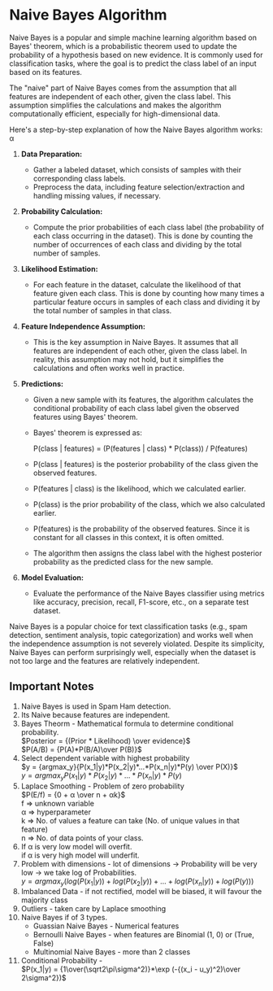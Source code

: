 # Naive Bayes Algorithm
Naive Bayes is a popular and simple machine learning algorithm based on Bayes' theorem, which is a probabilistic theorem used to update the probability of a hypothesis based on new evidence. It is commonly used for classification tasks, where the goal is to predict the class label of an input based on its features.

The "naive" part of Naive Bayes comes from the assumption that all features are independent of each other, given the class label. This assumption simplifies the calculations and makes the algorithm computationally efficient, especially for high-dimensional data.

Here's a step-by-step explanation of how the Naive Bayes algorithm works:
α
1. **Data Preparation:**
   - Gather a labeled dataset, which consists of samples with their corresponding class labels.
   - Preprocess the data, including feature selection/extraction and handling missing values, if necessary.

2. **Probability Calculation:**
   - Compute the prior probabilities of each class label (the probability of each class occurring in the dataset). This is done by counting the number of occurrences of each class and dividing by the total number of samples.

3. **Likelihood Estimation:**
   - For each feature in the dataset, calculate the likelihood of that feature given each class. This is done by counting how many times a particular feature occurs in samples of each class and dividing it by the total number of samples in that class.

4. **Feature Independence Assumption:**
   - This is the key assumption in Naive Bayes. It assumes that all features are independent of each other, given the class label. In reality, this assumption may not hold, but it simplifies the calculations and often works well in practice.

5. **Predictions:**
   - Given a new sample with its features, the algorithm calculates the conditional probability of each class label given the observed features using Bayes' theorem.
   - Bayes' theorem is expressed as:
   
     P(class | features) = (P(features | class) * P(class)) / P(features)
   
   - P(class | features) is the posterior probability of the class given the observed features.
   - P(features | class) is the likelihood, which we calculated earlier.
   - P(class) is the prior probability of the class, which we also calculated earlier.
   - P(features) is the probability of the observed features. Since it is constant for all classes in this context, it is often omitted.
   
   - The algorithm then assigns the class label with the highest posterior probability as the predicted class for the new sample.

6. **Model Evaluation:**
   - Evaluate the performance of the Naive Bayes classifier using metrics like accuracy, precision, recall, F1-score, etc., on a separate test dataset.

Naive Bayes is a popular choice for text classification tasks (e.g., spam detection, sentiment analysis, topic categorization) and works well when the independence assumption is not severely violated. Despite its simplicity, Naive Bayes can perform surprisingly well, especially when the dataset is not too large and the features are relatively independent.

## Important Notes
1. Naive Bayes is used in Spam Ham detection.
2. Its Naive because features are independent.
3. Bayes Theorm - Mathematical formula to determine conditional probability. <br>
    $Posterior = {(Prior * Likelihood) \over evidence}$<br>
    $P(A/B) = {P(A)*P(B/A)\over P(B)}$<br>
4. Select dependent variable with highest probability<br>
    $y = {argmax_y}{P(x_1|y)*P(x_2|y)*...*P(x_n|y)*P(y) \over P(X)}$<br>
    $y = {argmax_y}{P(x_1|y)*P(x_2|y)*...*P(x_n|y)*P(y)}$<br>
5. Laplace Smoothing - Problem of zero probability<br>
        $P(E/f) = {0 + α \over n + αk}$<br>
        f => unknown variable<br>
        α => hyperparameter<br>
        k => No. of values a feature can take (No. of unique values in that feature)<br>
        n => No. of data points of your class.<br>
6. If α is very low model will overfit.<br>
    if α is very high model will underfit.
7. Problem with dimensions - lot of dimensions -> Probability will be very low -> we take log of Probabilities.<br>
      $y = {argmax_y}{(log(P(x_1|y)) + log(P(x_2|y))+...+log(P(x_n|y)) + log(P(y)))}$
8. Imbalanced Data - if not rectified, model will be biased, it will favour the majority class
9. Outliers - taken care by Laplace smoothing
10. Naive Bayes if of 3 types.
    - Guassian Naive Bayes - Numerical features
    - Bernoulli Naive Bayes - when features are Binomial (1, 0) or (True, False)
    - Multinomial Naive Bayes - more than 2 classes
11. Conditional Probability - <br>
   $P(x_1|y) = {1\over(\sqrt2\pi\sigma^2)}*\exp (-{(x_i - u_y)^2)\over 2\sigma^2})$